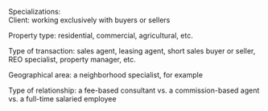 Specializations:  
Client: working exclusively with buyers or sellers  
  
Property type: residential, commercial, agricultural, etc.  
  
Type of transaction: sales agent, leasing agent, short sales buyer or seller, REO specialist, property manager, etc.  
  
Geographical area: a neighborhood specialist, for example  
  
Type of relationship: a fee-based consultant vs. a commission-based agent vs. a full-time salaried employee